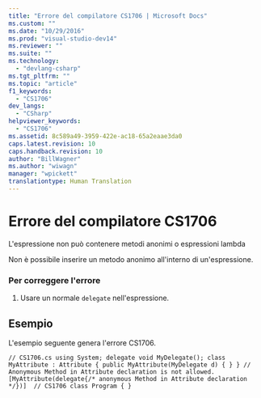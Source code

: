 ```yaml
---
title: "Errore del compilatore CS1706 | Microsoft Docs"
ms.custom: ""
ms.date: "10/29/2016"
ms.prod: "visual-studio-dev14"
ms.reviewer: ""
ms.suite: ""
ms.technology: 
  - "devlang-csharp"
ms.tgt_pltfrm: ""
ms.topic: "article"
f1_keywords: 
  - "CS1706"
dev_langs: 
  - "CSharp"
helpviewer_keywords: 
  - "CS1706"
ms.assetid: 8c589a49-3959-422e-ac18-65a2eaae3da0
caps.latest.revision: 10
caps.handback.revision: 10
author: "BillWagner"
ms.author: "wiwagn"
manager: "wpickett"
translationtype: Human Translation
---
```

# Errore del compilatore CS1706
L'espressione non può contenere metodi anonimi o espressioni lambda  
  
 Non è possibile inserire un metodo anonimo all'interno di un'espressione.  
  
### Per correggere l'errore  
  
1.  Usare un normale `delegate` nell'espressione.  
  
## Esempio  
 L'esempio seguente genera l'errore CS1706.  
  
```  
// CS1706.cs using System; delegate void MyDelegate(); class MyAttribute : Attribute { public MyAttribute(MyDelegate d) { } } // Anonymous Method in Attribute declaration is not allowed. [MyAttribute(delegate{/* anonymous Method in Attribute declaration */})]  // CS1706 class Program { }  
```